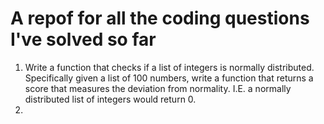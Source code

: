 # A repof for all the coding questions I've solved so far
1. Write a function that checks if a list of integers is normally distributed. Specifically given a list of 100 numbers, write a function that returns a score that measures the deviation from normality. I.E. a normally distributed list of integers would return 0.
2. 
